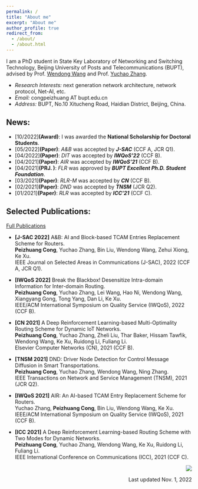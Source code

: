 ```yaml
---
permalink: /
title: "About me"
excerpt: "About me"
author_profile: true
redirect_from: 
  - /about/
  - /about.html
---
```


  I am a PhD student in State Key Laboratory of Networking and Switching Technology, Beijing University of Posts and Telecommunications (BUPT), advised by Prof. [Wendong Wang](https://teacher.bupt.edu.cn/wangwendong/) and Prof. [Yuchao Zhang](http://yuchaozhang.weebly.com/). 
- *Research Interests:* next generation network architecture, network protocol, Net-AI, etc.
- *Email:* congpeizhuang AT bupt.edu.cn
- *Address:* BUPT, No.10 Xitucheng Road, Haidian District, Beijing, China.


## News:
- [10/2022]**(Award)**: I was awarded the **National Scholarship for Doctoral Students**.
- [05/2022]**(Paper)**: *A&B* was accepted by ***J-SAC*** (CCF A, JCR Q1).
- [04/2022]**(Paper)**: *DIT* was accepted by ***IWQoS'22*** (CCF B).
- [04/2021]**(Paper)**: *AIR* was accepted by ***IWQoS'21*** (CCF B).
- [04/2021]**(PRJ. )**: *FLR* was approved by ***BUPT Excellent Ph.D. Student Foundation***.
- [03/2021]**(Paper)**: *RLR-M* was accepted by ***CN*** (CCF B).
- [02/2021]**(Paper)**: *DND* was accepted by ***TNSM*** (JCR Q2).
- [01/2021]**(Paper)**: *RLR* was accepted by ***ICC'21*** (CCF C).




## Selected Publications:
[Full Publications](/publications/)
- **[J-SAC 2022]** A&B: AI and Block-based TCAM Entries Replacement Scheme for Routers.  
  **Peizhuang Cong**, Yuchao Zhang, Bin Liu, Wendong Wang, Zehui Xiong, Ke Xu.  
  IEEE Journal on Selected Areas in Communications (J-SAC), 2022 (CCF A, JCR Q1).
  
- **[IWQoS 2022]** Break the Blackbox! Desensitize Intra-domain Information for Inter-domain Routing.  
  **Peizhuang Cong**, Yuchao Zhang, Lei Wang,  Hao Ni, Wendong Wang, Xiangyang Gong, Tong Yang, Dan Li, Ke Xu.  
  IEEE/ACM International Symposium on Quality Service (IWQoS), 2022 (CCF B).
  
- **[CN 2021]** A Deep Reinforcement Learning-based Multi-Optimality Routing Scheme for Dynamic IoT Networks.  
  **Peizhuang Cong**, Yuchao Zhang, Zheli Liu, Thar Baker, Hissam Tawfik, Wendong Wang, Ke Xu, Ruidong Li, Fuliang Li.  
  Elsevier Computer Networks (CN), 2021 (CCF B).
  
- **[TNSM 2021]** DND: Driver Node Detection for Control Message Diffusion in Smart Transportations.  
  **Peizhuang Cong**, Yuchao Zhang, Wendong Wang, Ning Zhang.  
  IEEE Transactions on Network and Service Management (TNSM), 2021 (JCR Q2).

- **[IWQoS 2021]** AIR: An AI-based TCAM Entry Replacement Scheme for Routers.  
  Yuchao Zhang, **Peizhuang Cong**, Bin Liu, Wendong Wang, Ke Xu.  
  IEEE/ACM International Symposium on Quality Service (IWQoS), 2021 (CCF B).

- **[ICC 2021]** A Deep Reinforcement Learning-based Routing Scheme with Two Modes for Dynamic Networks.  
  **Peizhuang Cong**, Yuchao Zhang, Wendong Wang, Ke Xu, Ruidong Li, Fuliang Li.  
  IEEE International Conference on Communications (ICC), 2021 (CCF C).



<p align='right'><a href="https://clustrmaps.com/site/1boab" title="Visit tracker"><img src="//www.clustrmaps.com/map_v2.png?d=V70tYWiC2S5od54kyB_gryHlu06cB7tlRQksWmTnQzk&cl=ffffff"></a></p>
<p align='right'>Last updated Nov. 1, 2022</p>
